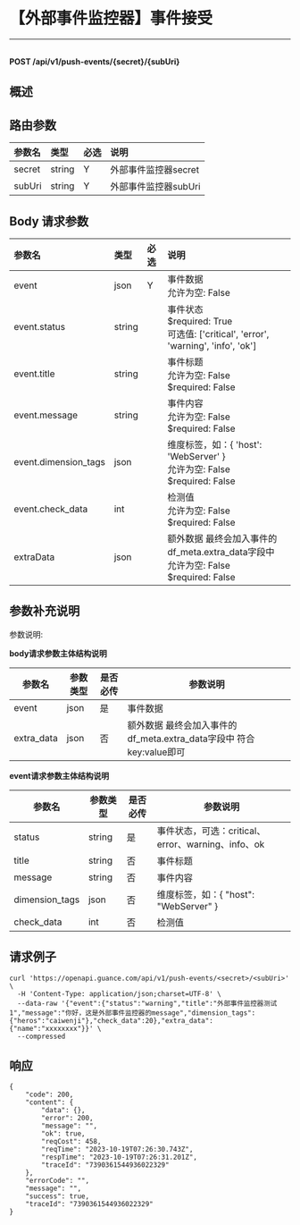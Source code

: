 # 【外部事件监控器】事件接受

---

<br />**POST /api/v1/push-events/\{secret\}/\{subUri\}**

## 概述




## 路由参数

| 参数名        | 类型     | 必选   | 说明              |
|:-----------|:-------|:-----|:----------------|
| secret | string | Y | 外部事件监控器secret<br> |
| subUri | string | Y | 外部事件监控器subUri<br> |


## Body 请求参数

| 参数名        | 类型     | 必选   | 说明              |
|:-----------|:-------|:-----|:----------------|
| event | json | Y | 事件数据<br>允许为空: False <br> |
| event.status | string |  | 事件状态<br>$required: True <br>可选值: ['critical', 'error', 'warning', 'info', 'ok'] <br> |
| event.title | string |  | 事件标题<br>允许为空: False <br>$required: False <br> |
| event.message | string |  | 事件内容<br>允许为空: False <br>$required: False <br> |
| event.dimension_tags | json |  | 维度标签，如：{ 'host': 'WebServer' }<br>允许为空: False <br>$required: False <br> |
| event.check_data | int |  | 检测值<br>允许为空: False <br>$required: False <br> |
| extraData | json |  | 额外数据 最终会加入事件的df_meta.extra_data字段中<br>允许为空: False <br>$required: False <br> |

## 参数补充说明

参数说明:

**body请求参数主体结构说明**

|  参数名                |    参数类型     |   是否必传    |   参数说明  | 
|-----------------------|----------|----------|----------|
|event                  |   json       |   是        |   事件数据 |
|extra_data             |   json       |   否        |   额外数据 最终会加入事件的df_meta.extra_data字段中 符合key:value即可 |

**event请求参数主体结构说明**

|  参数名                |    参数类型     |   是否必传    |   参数说明  | 
|-----------------------|----------|----------|----------|
|status           |   string     |   是        |   事件状态，可选：critical、error、warning、info、ok |
|title            |   string     |   否        |   事件标题 |
|message          |   string     |   否        |   事件内容 |
|dimension_tags   |   json       |   否        |   维度标签，如：{ "host": "WebServer" } |
|check_data       |   int        |   否        |   检测值 |




## 请求例子
```shell
curl 'https://openapi.guance.com/api/v1/push-events/<secret>/<subUri>' \
  -H 'Content-Type: application/json;charset=UTF-8' \
  --data-raw '{"event":{"status":"warning","title":"外部事件监控器测试1","message":"你好，这是外部事件监控器的message","dimension_tags":{"heros":"caiwenji"},"check_data":20},"extra_data":{"name":"xxxxxxxx"}}' \
  --compressed
```




## 响应
```shell
{
    "code": 200,
    "content": {
        "data": {},
        "error": 200,
        "message": "",
        "ok": true,
        "reqCost": 458,
        "reqTime": "2023-10-19T07:26:30.743Z",
        "respTime": "2023-10-19T07:26:31.201Z",
        "traceId": "7390361544936022329"
    },
    "errorCode": "",
    "message": "",
    "success": true,
    "traceId": "7390361544936022329"
} 
```




